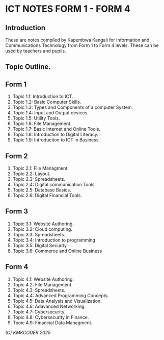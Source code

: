 # ICT NOTES FORM 1 - FORM 4
## Introduction
These are notes compiled by Kapembwa Kangali for Information and Communications Technology from Form 1 to Form 4 levels. These can be used by teachers and pupils.

## Topic Outline.
## Form 1
1. Topic 1.1: Introduction to ICT.
2. Topic 1.2: Basic Computer Skills.
3. Topic 1.3: Types and Components of a computer System.
4. Topic 1.4: Input and Output devices.
5. Topic 1.5: Utility Tools.
6. Topic 1.6: File Management.
7. Topic 1.7: Basic Internet and Online Tools.
8. Topic 1.8: Introduction to Digital Literacy.
9. Topic 1.9: Introduction to ICT in Business.
## Form 2
1. Topic 2.1: File Managment.
2. Topic 2.2: Layout.
3. Topic 2.3: Spreadsheets.
4. Topic 2.4: Digital communication Tools.
5. Topic 2.5: Database Basics.
6. Topic 2.6: Digital Financial Tools.
## Form 3
1. Topic 3.1: Website Authoring.
2. Topic 3.2: Cloud computing.
3. Topic 3.3: Spreadsheets.
4. Topic 3.4: Introduction to programming
5. Topic 3.5: Digital Security
6. Topic 3.6: Commerce and Online Business
## Form 4
1. Topic 4.1: Website Authoring.
2. Topic 4.2: File Management.
3. Topic 4.3: Spreadsheets.
4. Topic 4.4: Advanced Programming Concepts.
5. Topic 4.5: Data Analysis and Visualization.
6. Topic 4.6: Adavanced Networking.
7. Topic 4.7: Cybersecurity.
8. Topic 4.8: Cybersecurity in Finance.
9. Tpoic 4.9: Financial Data Managment.
    
_(C) KMKCODER 2025_
